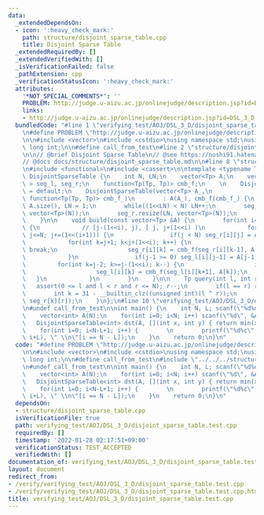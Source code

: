 ```yaml
---
data:
  _extendedDependsOn:
  - icon: ':heavy_check_mark:'
    path: structure/disjoint_sparse_table.cpp
    title: Disjoint Sparse Table
  _extendedRequiredBy: []
  _extendedVerifiedWith: []
  _isVerificationFailed: false
  _pathExtension: cpp
  _verificationStatusIcon: ':heavy_check_mark:'
  attributes:
    '*NOT_SPECIAL_COMMENTS*': ''
    PROBLEM: http://judge.u-aizu.ac.jp/onlinejudge/description.jsp?id=DSL_3_D
    links:
    - http://judge.u-aizu.ac.jp/onlinejudge/description.jsp?id=DSL_3_D
  bundledCode: "#line 1 \"verifying_test/AOJ/DSL_3_D/disjoint_sparse_table.test.cpp\"\
    \n#define PROBLEM \"http://judge.u-aizu.ac.jp/onlinejudge/description.jsp?id=DSL_3_D\"\
    \n\n#include <vector>\n#include <cstdio>\nusing namespace std;\nusing ll = long\
    \ long int;\n\n#define call_from_test\n#line 2 \"structure/disjoint_sparse_table.cpp\"\
    \n\n// @brief Disjoint Sparse Table\n// @see https://noshi91.hatenablog.com/entry/2018/05/08/183946\n\
    // @docs docs/structure/disjoint_sparse_table.md\n\n#line 8 \"structure/disjoint_sparse_table.cpp\"\
    \n#include <functional>\n#include <cassert>\n\ntemplate <typename Tp>\nstruct\
    \ DisjointSparseTable {\n    int N, LN;\n    vector<Tp> A;\n    vector< vector<Tp>\
    \ > seg_l, seg_r;\n    function<Tp(Tp, Tp)> cmb_f;\n    \n    DisjointSparseTable()\
    \ = default;\n    DisjointSparseTable(vector<Tp> A_,\n                       \
    \ function<Tp(Tp, Tp)> cmb_f_)\n        : A(A_), cmb_f(cmb_f_) {\n        N =\
    \ A.size(), LN = 1;\n        while((1<<LN) < N) LN++;\n        seg_l.resize(LN,\
    \ vector<Tp>(N));\n        seg_r.resize(LN, vector<Tp>(N));\n        build(A);\n\
    \    }\n\n    void build(const vector<Tp> &A) {\n        for(int i=0; i<LN; i++)\
    \ {\n            // [j-(1<<i), j), [ j, j+(1<<i) )\n            for(int j=(1<<i);\
    \ j<=N; j+=(1<<(i+1))) {\n                if(j < N) seg_r[i][j] = A[j];\n    \
    \            for(int k=j+1; k<j+(1<<i); k++) {\n                    if(k >= N)\
    \ break;\n                    seg_r[i][k] = cmb_f(seg_r[i][k-1], A[k]);\n    \
    \            }\n                if(j-1 >= 0) seg_l[i][j-1] = A[j-1];\n       \
    \         for(int k=j-2; k>=j-(1<<i); k--) {\n                    if(k < 0) break;\n\
    \                    seg_l[i][k] = cmb_f(seg_l[i][k+1], A[k]);\n             \
    \   }\n            }\n        }\n    }\n\n    Tp query(int l, int r) {\n     \
    \   assert(0 <= l and l < r and r <= N); r--;\n        if(l == r) return A[l];\n\
    \        int k = 31 - __builtin_clz((unsigned int)(l ^ r));\n        return cmb_f(seg_l[k][l],\
    \ seg_r[k][r]);\n    }\n};\n#line 10 \"verifying_test/AOJ/DSL_3_D/disjoint_sparse_table.test.cpp\"\
    \n#undef call_from_test\n\nint main() {\n    int N, L; scanf(\"%d%d\", &N, &L);\n\
    \    vector<int> A(N);\n    for(int i=0; i<N; i++) scanf(\"%d\", &A[i]);\n\n \
    \   DisjointSparseTable<int> dst(A, [](int x, int y) { return min(x, y); });\n\
    \    for(int i=0; i<N-L+1; i++) {        \n        printf(\"%d%c\", dst.query(i,\
    \ i+L), \" \\n\"[i == N - L]);\n    }\n    return 0;\n}\n"
  code: "#define PROBLEM \"http://judge.u-aizu.ac.jp/onlinejudge/description.jsp?id=DSL_3_D\"\
    \n\n#include <vector>\n#include <cstdio>\nusing namespace std;\nusing ll = long\
    \ long int;\n\n#define call_from_test\n#include \"../../../structure/disjoint_sparse_table.cpp\"\
    \n#undef call_from_test\n\nint main() {\n    int N, L; scanf(\"%d%d\", &N, &L);\n\
    \    vector<int> A(N);\n    for(int i=0; i<N; i++) scanf(\"%d\", &A[i]);\n\n \
    \   DisjointSparseTable<int> dst(A, [](int x, int y) { return min(x, y); });\n\
    \    for(int i=0; i<N-L+1; i++) {        \n        printf(\"%d%c\", dst.query(i,\
    \ i+L), \" \\n\"[i == N - L]);\n    }\n    return 0;\n}\n"
  dependsOn:
  - structure/disjoint_sparse_table.cpp
  isVerificationFile: true
  path: verifying_test/AOJ/DSL_3_D/disjoint_sparse_table.test.cpp
  requiredBy: []
  timestamp: '2022-01-28 02:17:51+09:00'
  verificationStatus: TEST_ACCEPTED
  verifiedWith: []
documentation_of: verifying_test/AOJ/DSL_3_D/disjoint_sparse_table.test.cpp
layout: document
redirect_from:
- /verify/verifying_test/AOJ/DSL_3_D/disjoint_sparse_table.test.cpp
- /verify/verifying_test/AOJ/DSL_3_D/disjoint_sparse_table.test.cpp.html
title: verifying_test/AOJ/DSL_3_D/disjoint_sparse_table.test.cpp
---
```

